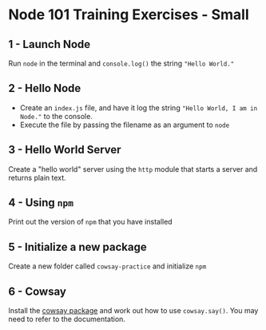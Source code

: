 # Node 101 Training Exercises - Small

## 1 - Launch Node

Run `node` in the terminal and `console.log()` the string `"Hello World."`

## 2 - Hello Node

* Create an `index.js` file, and have it log the string `"Hello World, I am in Node."` to the console.
* Execute the file by passing the filename as an argument to `node`

## 3 - Hello World Server

Create a "hello world" server using the `http` module that starts a server and returns plain text.

## 4 - Using `npm`

Print out the version of `npm` that you have installed

## 5 - Initialize a new package

Create a new folder called `cowsay-practice` and initialize `npm`

## 6 - Cowsay

Install the [cowsay package](https://www.npmjs.com/package/cowsay) and work out how to use `cowsay.say()`. You may need to refer to the documentation.
